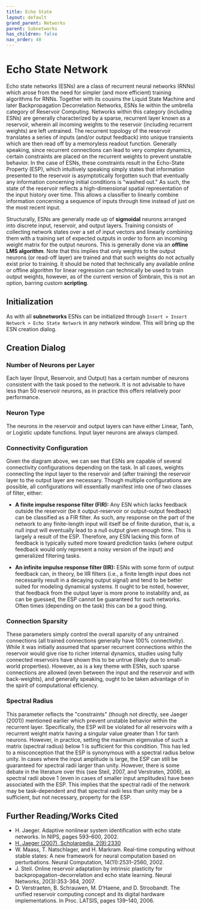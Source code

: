 ```yaml
---
title: Echo State
layout: default
grand_parent: Networks
parent: Subnetworks
has_children: false
nav_order: 40
---
```


# Echo State Network

Echo state networks (ESNs) are a class of recurrent neural networks (RNNs) which arose from the need for simpler (and more efficient) training algorithms for RNNs. Together with its cousins the Liquid State Machine and later Backpropagation Decorrelation Networks, ESNs lie within the umbrella category of Reservoir Computing. Networks within this category (including ESNs) are generally characterized by a sparse, recurrent layer known as a reservoir, wherein all incoming weights to the reservoir (including recurrent weights) are left untrained. The recurrent topology of the reservoir translates a series of inputs (and/or output feedback) into unique transients which are then read off by a memoryless readout function. Generally speaking, since recurrent connections can lead to very complex dynamics, certain constraints are placed on the recurrent weights to prevent unstable behavior. In the case of ESNs, these constraints result in the Echo-State Property (ESP), which intuitively speaking simply states that information presented to the reservoir is asymptotically forgotten such that eventually any information concerning initial conditions is "washed out." As such, the state of the reservoir reflects a high-dimensional spatial representation of the input history over time. This allows a classifier to linearly combine information concerning a sequence of inputs through time instead of just on the most recent input.

<!-- TODO: Add image -->

Structurally, ESNs are generally made up of **sigmoidal** neurons arranged into discrete input, reservoir, and output layers. Training consists of collecting network states over a set of input vectors and linearly combining them with a training set of expected outputs in order to form an incoming weight matrix for the output neurons. This is generally done via an **offline LMS algorithm**. Note that this implies that only weights to the output neurons (or read-off layer) are trained and that such weights do not actually exist prior to training. It should be noted that technically any available online or offline algorithm for linear regression can technically be used to train output weights, however, as of the current version of Simbrain, this is not an option, barring custom **scripting**.

## Initialization

As with all **subnetworks** ESNs can be initialized through `Insert > Insert Network > Echo State Network` in any network window. This will bring up the ESN creation dialog.

## Creation Dialog

### Number of Neurons per Layer

Each layer (Input, Reservoir, and Output) has a certain number of neurons consistent with the task posed to the network. It is not advisable to have less than 50 reservoir neurons, as in practice this offers relatively poor performance.

### Neuron Type

The neurons in the reservoir and output layers can have either Linear, Tanh, or Logistic update functions. Input layer neurons are always clamped.

### Connectivity Configuration

Given the diagram above, we can see that ESNs are capable of several connectivity configurations depending on the task. In all cases, weights connecting the input layer to the reservoir and (after training) the reservoir layer to the output layer are necessary. Though multiple configurations are possible, all configurations will essentially manifest into one of two classes of filter, either:

- **A finite impulse response filter (FIR):** Any ESN which lacks feedback outside the reservoir (be it output-reservoir or output-output feedback) can be classified as a FIR filter. As such, any response on the part of the network to any finite-length input will itself be of finite duration, that is, a null input will eventually lead to a null output given enough time. This is largely a result of the ESP. Therefore, any ESN lacking this form of feedback is typically suited more toward prediction tasks (where output feedback would only represent a noisy version of the input) and generalized filtering tasks.

- **An infinite impulse response filter (IIR):** ESNs with some form of output feedback can, in theory, be IIR filters (i.e., a finite length input does not necessarily result in a decaying output signal) and tend to be better suited for modeling dynamical systems. It ought to be noted, however, that feedback from the output layer is more prone to instability and, as can be guessed, the ESP cannot be guaranteed for such networks. Often times (depending on the task) this can be a good thing.

### Connection Sparsity

These parameters simply control the overall sparsity of any untrained connections (all trained connections generally have 100% connectivity). While it was initially assumed that sparser recurrent connections within the reservoir would give rise to richer internal dynamics, studies using fully connected reservoirs have shown this to be untrue (likely due to small-world properties). However, as is a key theme with ESNs, such sparse connections are allowed (even between the input and the reservoir and with back-weights), and generally speaking, ought to be taken advantage of in the spirit of computational efficiency.

### Spectral Radius

This parameter reflects the "constraints" (though not directly, see Jaeger (2001)) mentioned earlier which prevent unstable behavior within the recurrent layer. Specifically, the ESP will be violated for all reservoirs with a recurrent weight matrix having a singular value greater than 1 for tanh neurons. However, in practice, setting the maximum eigenvalue of such a matrix (spectral radius) below 1 is sufficient for this condition. This has led to a misconception that the ESP is synonymous with a spectral radius below unity. In cases where the input amplitude is large, the ESP can still be guaranteed for spectral radii larger than unity. However, there is some debate in the literature over this (see Steil, 2007, and Verstraten, 2006), as spectral radii above 1 (even in cases of smaller input amplitudes) have been associated with the ESP. This implies that the spectral radii of the network may be task-dependent and that spectral radii less than unity may be a sufficient, but not necessary, property for the ESP.

## Further Reading/Works Cited

- H. Jaeger. Adaptive nonlinear system identification with echo state networks. In NIPS, pages 593–600, 2002.
- [H. Jaeger (2007), Scholarpedia, 2(9):2330](http://www.scholarpedia.org/article/Echo_state_network)
- W. Maass, T. Natschlager, and H. Markram. Real-time computing without stable states: A new framework for neural computation based on perturbations. Neural Computation, 14(11):2531–2560, 2002.
- J. Steil. Online reservoir adaptation by intrinsic plasticity for backpropagation-decorrelation and echo state learning. Neural Networks, 20(3):353-364, 2007.
- D. Verstraeten, B. Schrauwen, M. D‘Haene, and D. Stroobandt. The unified reservoir computing concept and its digital hardware implementations. In Proc. LATSIS, pages 139–140, 2006.
